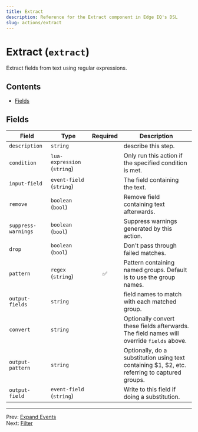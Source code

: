 ```yaml
---
title: Extract
description: Reference for the Extract component in Edge IQ's DSL
slug: actions/extract
---
```


# Extract (`extract`)

Extract fields from text using regular expressions.


## Contents

- [Fields](#fields)




## Fields


| Field | Type | Required | Description |
|---|---|:---:|---|
| `description` | `string` |  | describe this step. |
| `condition` | `lua-expression` (`string`) |  | Only run this action if the specified condition is met. |
| `input-field` | `event-field` (`string`) |  | The field containing the text. |
| `remove` | `boolean` (`bool`) |  | Remove field containing text afterwards. |
| `suppress-warnings` | `boolean` (`bool`) |  | Suppress warnings generated by this action. |
| `drop` | `boolean` (`bool`) |  | Don't pass through failed matches. |
| `pattern` | `regex` (`string`) | ✅ | Pattern containing named groups. Default is to use the group names. |
| `output-fields` | `string` |  | field names to match with each matched group. |
| `convert` | `string` |  | Optionally convert these fields afterwards. The field names will override `fields` above. |
| `output-pattern` | `string` |  | Optionally, do a substitution using text containing $1, $2, etc. referring to captured groups. |
| `output-field` | `event-field` (`string`) |  | Write to this field if doing a substitution. |








---
Prev: [Expand Events](expand-events.md)  
Next: [Filter](filter.md)  
